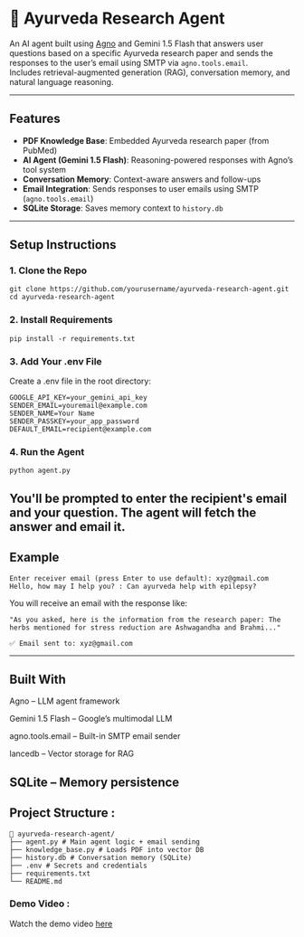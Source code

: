 # 🧠 Ayurveda Research Agent

An AI agent built using [Agno](https://docs.agno.ai) and Gemini 1.5 Flash that answers user questions based on a specific Ayurveda research paper and sends the responses to the user’s email using SMTP via `agno.tools.email`.  
Includes retrieval-augmented generation (RAG), conversation memory, and natural language reasoning.

---

## Features

- **PDF Knowledge Base**: Embedded Ayurveda research paper (from PubMed)
- **AI Agent (Gemini 1.5 Flash)**: Reasoning-powered responses with Agno’s tool system
- **Conversation Memory**: Context-aware answers and follow-ups
- **Email Integration**: Sends responses to user emails using SMTP (`agno.tools.email`)
- **SQLite Storage**: Saves memory context to `history.db`

---

## Setup Instructions

### 1. Clone the Repo

```
git clone https://github.com/yourusername/ayurveda-research-agent.git
cd ayurveda-research-agent
```
### 2. Install Requirements
```
pip install -r requirements.txt
```
### 3. Add Your .env File
Create a .env file in the root directory:
```
GOOGLE_API_KEY=your_gemini_api_key
SENDER_EMAIL=youremail@example.com
SENDER_NAME=Your Name
SENDER_PASSKEY=your_app_password
DEFAULT_EMAIL=recipient@example.com
```
### 4. Run the Agent
```
python agent.py
```
You'll be prompted to enter the recipient's email and your question. The agent will fetch the answer and email it.
---
## Example
```
Enter receiver email (press Enter to use default): xyz@gmail.com
Hello, how may I help you? : Can ayurveda help with epilepsy?
```
You will receive an email with the response like:
```
"As you asked, here is the information from the research paper: The herbs mentioned for stress reduction are Ashwagandha and Brahmi..."
```
```
✅ Email sent to: xyz@gmail.com
```
---
## Built With
Agno – LLM agent framework

Gemini 1.5 Flash – Google’s multimodal LLM

agno.tools.email – Built-in SMTP email sender

lancedb – Vector storage for RAG

SQLite – Memory persistence
---
## Project Structure :
```
📂 ayurveda-research-agent/
├── agent.py # Main agent logic + email sending
├── knowledge_base.py # Loads PDF into vector DB
├── history.db # Conversation memory (SQLite)
├── .env # Secrets and credentials
├── requirements.txt
└── README.md
```
### Demo Video :
Watch the demo video [here](https://drive.google.com/file/d/14wySShbcZVO-UGQ_--m-e0WNU1mD0Sp8/view?usp=sharing)
